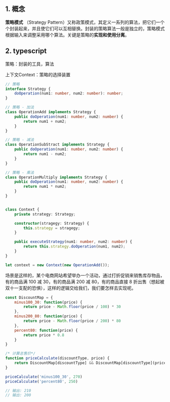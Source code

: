 ## 1. 概念

**策略模式** （Strategy Pattern）又称政策模式，其定义一系列的算法，把它们一个个封装起来，并且使它们可以互相替换。封装的策略算法一般是独立的，策略模式根据输入来调整采用哪个算法。关键是策略的**实现和使用分离**。



## 2. typescript

策略：封装的工具，算法

上下文Context：策略的选择装置

```typescript
// 策略
interface Strategy {
    doOperation(num1: number, num2: number): number;
}

// 策略 - 加法
class OperationAdd implements Strategy {
    public doOperation(num1: number, num2: number) {
        return num1 + num2;
    }
}

// 策略 - 减法
class OperationSubStract implements Strategy {
    public doOperation(num1: number, num2: number) {
        return num1 - num2;
    }
}

// 策略 - 乘法
class OperationMultiply implements Strategy {
    public doOperation(num1: number, num2: number) {
        return num1 * num2;
    }
}


class Context {
    private strategy: Strategy;

    constructor(stragegy: Strategy) {
        this.strategy = stragegy;
    }

    public executeStrategy(num1: number, num2: number) {
        return this.strategy.doOperation(num1, num2);
    }
}

let context = new Context(new OperationAdd());
```



场景是这样的，某个电商网站希望举办一个活动，通过打折促销来销售库存物品，有的商品满 100 减 30，有的商品满 200 减 80，有的商品直接 8 折出售（想起被双十一支配的恐惧），这样的逻辑交给我们，我们要怎样去实现呢。

```js
const DiscountMap = {
    minus100_30: function(price) {
        return price - Math.floor(price / 100) * 30
    },
    minus200_80: function(price) {
        return price - Math.floor(price / 200) * 80
    },
    percent80: function(price) {
        return price * 0.8
    }
}

/* 计算总售价*/
function priceCalculate(discountType, price) {
    return DiscountMap[discountType] && DiscountMap[discountType](price)
}

priceCalculate('minus100_30', 270)
priceCalculate('percent80', 250)

// 输出: 210
// 输出: 200
```

